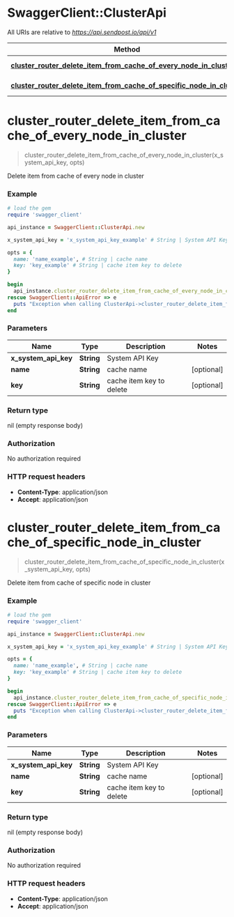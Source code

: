 # SwaggerClient::ClusterApi

All URIs are relative to *https://api.sendpost.io/api/v1*

Method | HTTP request | Description
------------- | ------------- | -------------
[**cluster_router_delete_item_from_cache_of_every_node_in_cluster**](ClusterApi.md#cluster_router_delete_item_from_cache_of_every_node_in_cluster) | **DELETE** /cluster/cache | 
[**cluster_router_delete_item_from_cache_of_specific_node_in_cluster**](ClusterApi.md#cluster_router_delete_item_from_cache_of_specific_node_in_cluster) | **DELETE** /cluster/cache/node | 


# **cluster_router_delete_item_from_cache_of_every_node_in_cluster**
> cluster_router_delete_item_from_cache_of_every_node_in_cluster(x_system_api_key, opts)



Delete item from cache of every node in cluster

### Example
```ruby
# load the gem
require 'swagger_client'

api_instance = SwaggerClient::ClusterApi.new

x_system_api_key = 'x_system_api_key_example' # String | System API Key

opts = { 
  name: 'name_example', # String | cache name
  key: 'key_example' # String | cache item key to delete
}

begin
  api_instance.cluster_router_delete_item_from_cache_of_every_node_in_cluster(x_system_api_key, opts)
rescue SwaggerClient::ApiError => e
  puts "Exception when calling ClusterApi->cluster_router_delete_item_from_cache_of_every_node_in_cluster: #{e}"
end
```

### Parameters

Name | Type | Description  | Notes
------------- | ------------- | ------------- | -------------
 **x_system_api_key** | **String**| System API Key | 
 **name** | **String**| cache name | [optional] 
 **key** | **String**| cache item key to delete | [optional] 

### Return type

nil (empty response body)

### Authorization

No authorization required

### HTTP request headers

 - **Content-Type**: application/json
 - **Accept**: application/json



# **cluster_router_delete_item_from_cache_of_specific_node_in_cluster**
> cluster_router_delete_item_from_cache_of_specific_node_in_cluster(x_system_api_key, opts)



Delete item from cache of specific node in cluster

### Example
```ruby
# load the gem
require 'swagger_client'

api_instance = SwaggerClient::ClusterApi.new

x_system_api_key = 'x_system_api_key_example' # String | System API Key

opts = { 
  name: 'name_example', # String | cache name
  key: 'key_example' # String | cache item key to delete
}

begin
  api_instance.cluster_router_delete_item_from_cache_of_specific_node_in_cluster(x_system_api_key, opts)
rescue SwaggerClient::ApiError => e
  puts "Exception when calling ClusterApi->cluster_router_delete_item_from_cache_of_specific_node_in_cluster: #{e}"
end
```

### Parameters

Name | Type | Description  | Notes
------------- | ------------- | ------------- | -------------
 **x_system_api_key** | **String**| System API Key | 
 **name** | **String**| cache name | [optional] 
 **key** | **String**| cache item key to delete | [optional] 

### Return type

nil (empty response body)

### Authorization

No authorization required

### HTTP request headers

 - **Content-Type**: application/json
 - **Accept**: application/json



